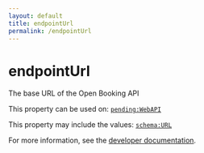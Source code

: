 ```yaml
---
layout: default
title: endpointUrl
permalink: /endpointUrl
---
```


# endpointUrl
The base URL of the Open Booking API

This property can be used on: [`pending:WebAPI`](https://pending.schema.org/WebAPI)

This property may include the values: [`schema:URL`](https://schema.org/URL)

For more information, see the [developer documentation](https://developer.openactive.io/data-model/types/).